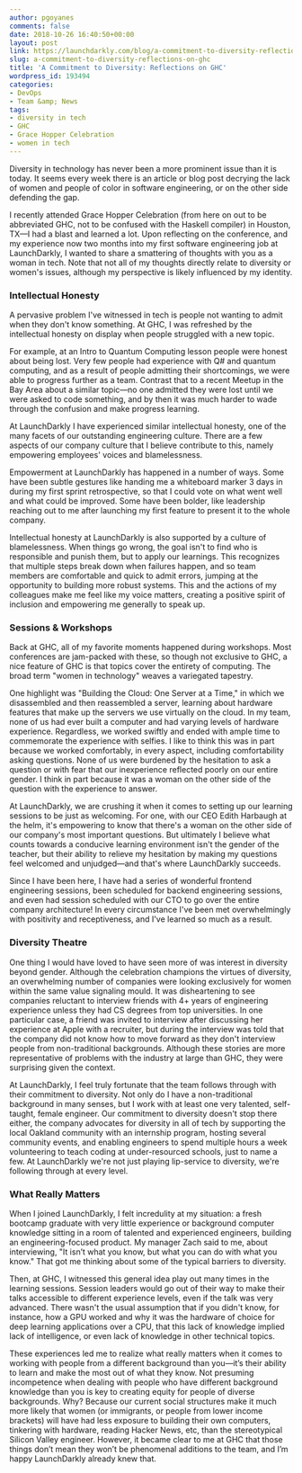 ```yaml
---
author: pgoyanes
comments: false
date: 2018-10-26 16:40:50+00:00
layout: post
link: https://launchdarkly.com/blog/a-commitment-to-diversity-reflections-on-ghc/
slug: a-commitment-to-diversity-reflections-on-ghc
title: 'A Commitment to Diversity: Reflections on GHC'
wordpress_id: 193494
categories:
- DevOps
- Team &amp; News
tags:
- diversity in tech
- GHC
- Grace Hopper Celebration
- women in tech
---
```


Diversity in technology has never been a more prominent issue than it is today. It seems every week there is an article or blog post decrying the lack of women and people of color in software engineering, or on the other side defending the gap.

I recently attended Grace Hopper Celebration (from here on out to be abbreviated GHC, not to be confused with the Haskell compiler) in Houston, TX—I had a blast and learned a lot. Upon reflecting on the conference, and my experience now two months into my first software engineering job at LaunchDarkly, I wanted to share a smattering of thoughts with you as a woman in tech. Note that not all of my thoughts directly relate to diversity or women's issues, although my perspective is likely influenced by my identity.


### **Intellectual Honesty**


A pervasive problem I've witnessed in tech is people not wanting to admit when they don't know something. At GHC, I was refreshed by the intellectual honesty on display when people struggled with a new topic.

For example, at an Intro to Quantum Computing lesson people were honest about being lost. Very few people had experience with Q# and quantum computing, and as a result of people admitting their shortcomings, we were able to progress further as a team. Contrast that to a recent Meetup in the Bay Area about a similar topic—no one admitted they were lost until we were asked to code something, and by then it was much harder to wade through the confusion and make progress learning.

At LaunchDarkly I have experienced similar intellectual honesty, one of the many facets of our outstanding engineering culture. There are a few aspects of our company culture that I believe contribute to this, namely empowering employees' voices and blamelessness.

Empowerment at LaunchDarkly has happened in a number of ways. Some have been subtle gestures like handing me a whiteboard marker 3 days in during my first sprint retrospective, so that I could vote on what went well and what could be improved. Some have been bolder, like leadership reaching out to me after launching my first feature to present it to the whole company.

Intellectual honesty at LaunchDarkly is also supported by a culture of blamelessness. When things go wrong, the goal isn't to find who is responsible and punish them, but to apply our learnings. This recognizes that multiple steps break down when failures happen, and so team members are comfortable and quick to admit errors, jumping at the opportunity to building more robust systems. This and the actions of my colleagues make me feel like my voice matters, creating a positive spirit of inclusion and empowering me generally to speak up.


### **Sessions & Workshops**


Back at GHC, all of my favorite moments happened during workshops. Most conferences are jam-packed with these, so though not exclusive to GHC, a nice feature of GHC is that topics cover the entirety of computing. The broad term "women in technology" weaves a variegated tapestry.

One highlight was "Building the Cloud: One Server at a Time," in which we disassembled and then reassembled a server, learning about hardware features that make up the servers we use virtually on the cloud. In my team, none of us had ever built a computer and had varying levels of hardware experience. Regardless, we worked swiftly and ended with ample time to commemorate the experience with selfies. I like to think this was in part because we worked comfortably, in every aspect, including comfortability asking questions. None of us were burdened by the hesitation to ask a question or with fear that our inexperience reflected poorly on our entire gender. I think in part because it was a woman on the other side of the question with the experience to answer.

At LaunchDarkly, we are crushing it when it comes to setting up our learning sessions to be just as welcoming. For one, with our CEO Edith Harbaugh at the helm, it's empowering to know that there's a woman on the other side of our company's most important questions. But ultimately I believe what counts towards a conducive learning environment isn't the gender of the teacher, but their ability to relieve my hesitation by making my questions feel welcomed and unjudged—and that's where LaunchDarkly succeeds.

Since I have been here, I have had a series of wonderful frontend engineering sessions, been scheduled for backend engineering sessions, and even had session scheduled with our CTO to go over the entire company architecture! In every circumstance I've been met overwhelmingly with positivity and receptiveness, and I've learned so much as a result.


### **Diversity Theatre**


One thing I would have loved to have seen more of was interest in diversity beyond gender. Although the celebration champions the virtues of diversity, an overwhelming number of companies were looking exclusively for women within the same value signaling mould. It was disheartening to see companies reluctant to interview friends with 4+ years of engineering experience unless they had CS degrees from top universities. In one particular case, a friend was invited to interview after discussing her experience at Apple with a recruiter, but during the interview was told that the company did not know how to move forward as they don't interview people from non-traditional backgrounds. Although these stories are more representative of problems with the industry at large than GHC, they were surprising given the context.

At LaunchDarkly, I feel truly fortunate that the team follows through with their commitment to diversity. Not only do I have a non-traditional background in many senses, but I work with at least one very talented, self-taught, female engineer. Our commitment to diversity doesn't stop there either, the company advocates for diversity in all of tech by supporting the local Oakland community with an internship program, hosting several community events, and enabling engineers to spend multiple hours a week volunteering to teach coding at under-resourced schools, just to name a few. At LaunchDarkly we're not just playing lip-service to diversity, we're following through at every level.


### **What Really Matters**


When I joined LaunchDarkly, I felt incredulity at my situation: a fresh bootcamp graduate with very little experience or background computer knowledge sitting in a room of talented and experienced engineers, building an engineering-focused product. My manager Zach said to me, about interviewing, "It isn’t what you know, but what you can do with what you know." That got me thinking about some of the typical barriers to diversity.

Then, at GHC, I witnessed this general idea play out many times in the learning sessions. Session leaders would go out of their way to make their talks accessible to different experience levels, even if the talk was very advanced. There wasn't the usual assumption that if you didn't know, for instance, how a GPU worked and why it was the hardware of choice for deep learning applications over a CPU, that this lack of knowledge implied lack of intelligence, or even lack of knowledge in other technical topics.

These experiences led me to realize what really matters when it comes to working with people from a different background than you—it’s their ability to learn and make the most out of what they know. Not presuming incompetence when dealing with people who have different background knowledge than you is key to creating equity for people of diverse backgrounds. Why? Because our current social structures make it much more likely that women (or immigrants, or people from lower income brackets) will have had less exposure to building their own computers, tinkering with hardware, reading Hacker News, etc, than the stereotypical Silicon Valley engineer. However, it became clear to me at GHC that those things don’t mean they won’t be phenomenal additions to the team, and I’m happy LaunchDarkly already knew that.
